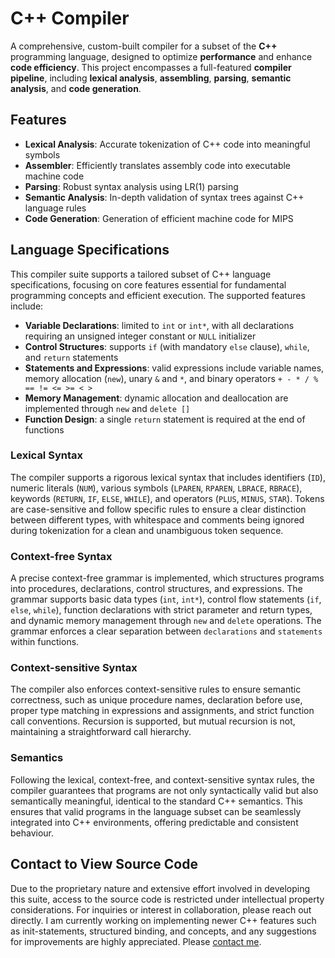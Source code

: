 # C++ Compiler
A comprehensive, custom-built compiler for a subset of the **C++** programming language, designed to optimize **performance** and enhance **code efficiency**. This project encompasses a full-featured **compiler pipeline**, including **lexical analysis**, **assembling**, **parsing**, **semantic analysis**, and **code generation**. 

## Features
- **Lexical Analysis**: Accurate tokenization of C++ code into meaningful symbols
- **Assembler**: Efficiently translates assembly code into executable machine code
- **Parsing**: Robust syntax analysis using LR(1) parsing
- **Semantic Analysis**: In-depth validation of syntax trees against C++ language rules
- **Code Generation**: Generation of efficient machine code for MIPS

## Language Specifications
This compiler suite supports a tailored subset of C++ language specifications, focusing on core features essential for fundamental programming concepts and efficient execution. The supported features include:

- **Variable Declarations**: limited to `int` or `int*`, with all declarations requiring an unsigned integer constant or `NULL` initializer
- **Control Structures**: supports `if` (with mandatory `else` clause), `while`, and `return` statements
- **Statements and Expressions**: valid expressions include variable names, memory allocation (`new`), unary `&` and `*`, and binary operators `+ - * / % == != <= >= < >`
- **Memory Management**: dynamic allocation and deallocation are implemented through `new` and `delete []`
- **Function Design**: a single `return` statement is required at the end of functions

### Lexical Syntax
The compiler supports a rigorous lexical syntax that includes identifiers (`ID`), numeric literals (`NUM`), various symbols (`LPAREN`, `RPAREN`, `LBRACE`, `RBRACE`), keywords (`RETURN`, `IF`, `ELSE`, `WHILE`), and operators (`PLUS`, `MINUS`, `STAR`). Tokens are case-sensitive and follow specific rules to ensure a clear distinction between different types, with whitespace and comments being ignored during tokenization for a clean and unambiguous token sequence.

### Context-free Syntax
A precise context-free grammar is implemented, which structures programs into procedures, declarations, control structures, and expressions. The grammar supports basic data types (`int`, `int*`), control flow statements (`if`, `else`, `while`), function declarations with strict parameter and return types, and dynamic memory management through `new` and `delete` operations. The grammar enforces a clear separation between `declarations` and `statements` within functions.

### Context-sensitive Syntax
The compiler also enforces context-sensitive rules to ensure semantic correctness, such as unique procedure names, declaration before use, proper type matching in expressions and assignments, and strict function call conventions. Recursion is supported, but mutual recursion is not, maintaining a straightforward call hierarchy.

### Semantics
Following the lexical, context-free, and context-sensitive syntax rules, the compiler guarantees that programs are not only syntactically valid but also semantically meaningful, identical to the standard C++ semantics. This ensures that valid programs in the language subset can be seamlessly integrated into C++ environments, offering predictable and consistent behaviour.

## Contact to View Source Code
Due to the proprietary nature and extensive effort involved in developing this suite, access to the source code is restricted under intellectual property considerations. For inquiries or interest in collaboration, please reach out directly. I am currently working on implementing newer C++ features such as init-statements, structured binding, and concepts, and any suggestions for improvements are highly appreciated. Please [contact me](mailto:a6abdulm@uwaterloo.ca).

